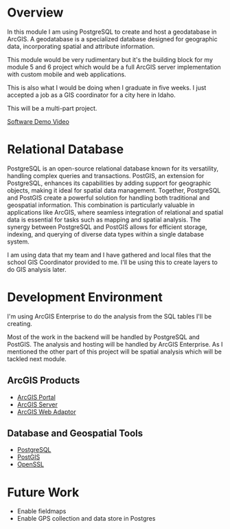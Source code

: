 # Overview

In this module I am using PostgreSQL to create and host a geodatabase in ArcGIS. A geodatabase is a specialized database designed for geographic data, incorporating spatial and attribute information. 

This module would be very rudimentary but it's the building block for my module 5 and 6 project which would be a full ArcGIS server implementation with custom mobile and web applications.

This is also what I would be doing when I graduate in five weeks. I just accepted a job as a GIS coordinator for a city here in Idaho.

This will be a multi-part project.

[Software Demo Video](http://youtube.link.goes.here)

# Relational Database

PostgreSQL is an open-source relational database known for its versatility, handling complex queries and transactions. PostGIS, an extension for PostgreSQL, enhances its capabilities by adding support for geographic objects, making it ideal for spatial data management. Together, PostgreSQL and PostGIS create a powerful solution for handling both traditional and geospatial information. This combination is particularly valuable in applications like ArcGIS, where seamless integration of relational and spatial data is essential for tasks such as mapping and spatial analysis. The synergy between PostgreSQL and PostGIS allows for efficient storage, indexing, and querying of diverse data types within a single database system.

I am using data that my team and I have gathered and local files that the school GIS Coordinator provided to me. I'll be using this to create layers to do GIS analysis later.

# Development Environment

I'm using ArcGIS Enterprise to do the analysis from the SQL tables I'll be creating. 

Most of the work in the backend will be handled by PostgreSQL and PostGIS. The analysis and hosting will be handled by ArcGIS Enterprise. As I mentioned the other part of this project will be spatial analysis which will be tackled next module.

## ArcGIS Products
- [ArcGIS Portal](https://www.arcgis.com/)
- [ArcGIS Server](https://www.esri.com/en-us/arcgis/products/arcgis-server/overview)
- [ArcGIS Web Adaptor](https://enterprise.arcgis.com/en/web-adaptor/latest/install/iis/what-is-web-adaptor-.htm)

## Database and Geospatial Tools
- [PostgreSQL](https://www.postgresql.org/)
- [PostGIS](https://postgis.net/)
- [OpenSSL](https://www.openssl.org/)

# Future Work

- Enable fieldmaps
- Enable GPS collection and data store in Postgres